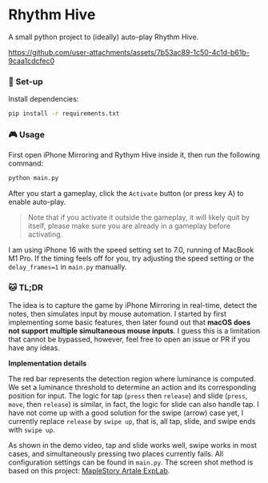 # Rhythm Hive
A small python project to (ideally) auto-play Rhythm Hive.

https://github.com/user-attachments/assets/7b53ac89-1c50-4c1d-b61b-9caa1cdcfec0

### :cherry_blossom: Set-up
Install dependencies:

```sh
pip install -r requirements.txt
```
### :video_game: Usage
First open iPhone Mirroring and Rythym Hive inside it, then run the following command:

```sh
python main.py
```

After you start a gameplay, click the `Activate` button (or press key A) to enable auto-play.
 
> Note that if you activate it outside the gameplay, it will likely quit by itself, please make sure you are already in a gameplay before activating.

I am using iPhone 16 with the speed setting set to 7.0, running of MacBook M1 Pro. If the timing feels off for you, try adjusting the speed setting or the `delay_frames=1` in `main.py` manually.

### :cat: TL;DR

The idea is to capture the game by iPhone Mirroring in real-time, detect the notes, then simulates input by mouse automation.
I started by first implementing some basic features, then later found out that **macOS does not support multiple simultaneous mouse inputs**. I guess this is a limitation that cannot be bypassed, however, feel free to open an issue or PR if you have any ideas.

**Implementation details**

The red bar represents the detection region where luminance is computed. We set a luminance threshold to determine an action and its corresponding position for input. The logic for tap (`press` then `release`) and slide (`press`, `move`, then `release`) is similar, in fact, the logic for slide can also handle tap. I have not come up with a good solution for the swipe (arrow) case yet, I currently replace `release` by `swipe up`, that is, all tap, slide, and swipe ends with `swipe up`.

As shown in the demo video, tap and slide works well, swipe works in most cases, and simultaneously pressing two places currently fails. All configuration settings can be found in `main.py`. The screen shot method is based on this project: [MapleStory Artale ExpLab](https://github.com/StephLin/maplestory-artale-explab).
